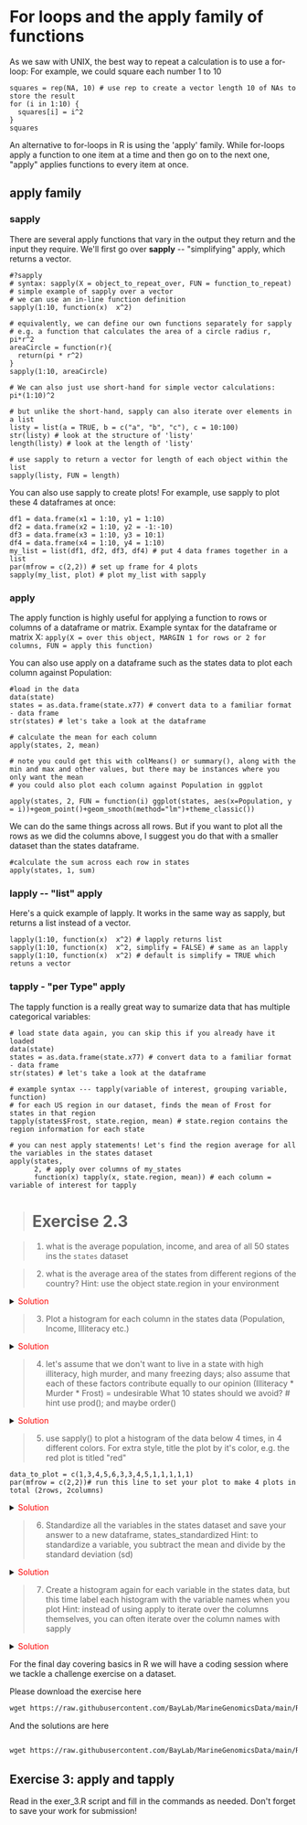 
# For loops and the apply family of functions

As we saw with UNIX, the best way to repeat a calculation is to use a for-loop:
For example, we could square each number 1 to 10

```{r, echo=T}
squares = rep(NA, 10) # use rep to create a vector length 10 of NAs to store the result
for (i in 1:10) { 
  squares[i] = i^2
}
squares
```

An alternative to for-loops in R is using the 'apply' family. While for-loops apply a function to one item at a time and then go on to the next one, "apply" applies functions to every item at once.

## apply family

### sapply
There are several apply functions that vary in the output they return and the input they require. We'll first go over **sapply** -- "simplifying" apply, which returns a vector.

```{r, echo=T}
#?sapply 
# syntax: sapply(X = object_to_repeat_over, FUN = function_to_repeat)
# simple example of sapply over a vector
# we can use an in-line function definition
sapply(1:10, function(x)  x^2)

# equivalently, we can define our own functions separately for sapply
# e.g. a function that calculates the area of a circle radius r, pi*r^2
areaCircle = function(r){
  return(pi * r^2)
}
sapply(1:10, areaCircle)

# We can also just use short-hand for simple vector calculations:
pi*(1:10)^2

# but unlike the short-hand, sapply can also iterate over elements in a list
listy = list(a = TRUE, b = c("a", "b", "c"), c = 10:100)
str(listy) # look at the structure of 'listy'
length(listy) # look at the length of 'listy'

# use sapply to return a vector for length of each object within the list
sapply(listy, FUN = length) 
```
You can also use sapply to create plots! For example, use sapply to plot these 4 dataframes at once:

```{r, label='5-33', echo=T}
df1 = data.frame(x1 = 1:10, y1 = 1:10)
df2 = data.frame(x2 = 1:10, y2 = -1:-10)
df3 = data.frame(x3 = 1:10, y3 = 10:1)
df4 = data.frame(x4 = 1:10, y4 = 1:10)
my_list = list(df1, df2, df3, df4) # put 4 data frames together in a list
par(mfrow = c(2,2)) # set up frame for 4 plots
sapply(my_list, plot) # plot my_list with sapply
```
### apply 
The apply function is highly useful for applying a function to rows or columns of a dataframe or matrix. 
Example syntax for the dataframe or matrix X:
`apply(X = over this object, MARGIN 1 for rows or 2 for columns, FUN = apply this function)`

You can also use apply on a dataframe such as the states data to plot each column against Population:

```{r, echo=T}
#load in the data
data(state)
states = as.data.frame(state.x77) # convert data to a familiar format - data frame
str(states) # let's take a look at the dataframe

# calculate the mean for each column
apply(states, 2, mean)

# note you could get this with colMeans() or summary(), along with the min and max and other values, but there may be instances where you only want the mean
# you could also plot each column against Population in ggplot
```

```{r, label='5-29', echo=T}
apply(states, 2, FUN = function(i) ggplot(states, aes(x=Population, y = i))+geom_point()+geom_smooth(method="lm")+theme_classic())
```
We can do the same things across all rows. But if you want to plot all the rows as we did the columns above, I suggest you do that with a smaller dataset than the states dataframe.

```{r, echo=T} 
#calculate the sum across each row in states
apply(states, 1, sum)
```
### lapply -- "list" apply
Here's a quick example of lapply. It works in the same way as sapply, but returns a list instead of a vector.

```{r, echo=T}
lapply(1:10, function(x)  x^2) # lapply returns list
sapply(1:10, function(x)  x^2, simplify = FALSE) # same as an lapply
sapply(1:10, function(x)  x^2) # default is simplify = TRUE which retuns a vector
```
### tapply - "per Type" apply 
The tapply function is a really great way to sumarize data that has multiple categorical variables: 

```{r, echo=T}
# load state data again, you can skip this if you already have it loaded
data(state)
states = as.data.frame(state.x77) # convert data to a familiar format - data frame
str(states) # let's take a look at the dataframe

# example syntax --- tapply(variable of interest, grouping variable, function)
# for each US region in our dataset, finds the mean of Frost for states in that region
tapply(states$Frost, state.region, mean) # state.region contains the region information for each state

# you can nest apply statements! Let's find the region average for all the variables in the states dataset
apply(states,
      2, # apply over columns of my_states
      function(x) tapply(x, state.region, mean)) # each column = variable of interest for tapply
```

> # Exercise 2.3

> 1. what is the average population, income, and area of all 50 states ins the `states` dataset

> 2. what is the average area of the states from different regions of the country?
Hint: use the object state.region in your environment 

<details><summary><span style="color: red;">Solution</span></summary>
<p>
```{r, echo=T}
tapply(states$Area, state.region, mean)
```

<p>
</details>

> 3. Plot a histogram for each column in the states data (Population, Income, Illiteracy etc.)

<details><summary><span style="color: red;">Solution</span></summary>
<p>

```{r, label='5-32', echo=T}
#how many columns do we have? 
dim(states)
par(mfrow = c(2,2)) # make your plot window show 2 rows and 2 columns at once
apply(states, 2, hist)
```

</p>
</details>

> 4. let's assume that we don't want to live in a state with high illiteracy, high murder, and many freezing days; also assume that each of these factors contribute equally to our opinion (Illiteracy * Murder * Frost) = undesirable
  What 10 states should we avoid? # hint use prod(); and maybe order()
  
<details><summary><span style="color: red;">Solution</span></summary>
<p>

```{r, echo=T}
livability <- apply(states[,c("Illiteracy", "Murder", "Frost")], 1, prod) # subset to variables of interest
livability[order(livability, decreasing = T)][1:10] # top ten least livable states
```

</p>
</details>

> 5. use sapply() to plot a histogram of the data below 4 times, in 4 different colors. 
  For extra style, title the plot by it's color, e.g. the red plot is titled "red"
  
```{r, echo=T}
data_to_plot = c(1,3,4,5,6,3,3,4,5,1,1,1,1,1)
par(mfrow = c(2,2))# run this line to set your plot to make 4 plots in total (2rows, 2columns)
```

<details><summary><span style="color: red;">Solution</span></summary>
<p>

```{r, label='5-30', echo=T}
data_to_plot = c(1,3,4,5,6,3,3,4,5,1,1,1,1,1)
my_colors = c("deeppink", "red", "blue", "darkgreen")
par(mfrow = c(2,2)) # extra styling, plots in a 2x2 grid
sapply(my_colors, FUN = function(i) hist(data_to_plot, main = i, col = i))
```

</p>
</details>

> 6. Standardize all the variables in the states dataset and save your answer to a new dataframe, states_standardized
Hint: to standardize a variable, you subtract the mean and divide by the standard deviation (sd)

<details><summary><span style="color: red;">Solution</span></summary>
<p>

```{r, echo=T}
states_standardized = apply(states, 2, function(x) (x-mean(x))/sd(x))
# original:
head(states)
# standardized
head(states_standardized)
```

</p>
</details>

> 7. Create a histogram again for each variable in the states data, but this time label each histogram with the variable names when you plot
Hint: instead of using apply to iterate over the columns themselves, you can often iterate over the column names with sapply

<details><summary><span style="color: red;">Solution</span></summary>
<p>
```{r, label='5-31', echo=T}
par(mfrow = c(2,2))
sapply(colnames(states), function(x)hist(states[ , x],main = x, xlab = x,col = "darkblue"))
```
</p>
</details>


For the final day covering basics in R we will have a coding session where we tackle a challenge exercise on a dataset. 

Please download the exercise here 
```html
wget https://raw.githubusercontent.com/BayLab/MarineGenomicsData/main/R_Final_Challenges/chickWeightChallenge_week7_semester.R
```


And the solutions are here

```html

wget https://raw.githubusercontent.com/BayLab/MarineGenomicsData/main/R_Final_Challenges/ChickWeight_Challenge_SOLUTIONS.pdf
```
## Exercise 3: apply and tapply
Read in the exer_3.R script and fill in the commands as needed. Don't forget to save your work for submission!
